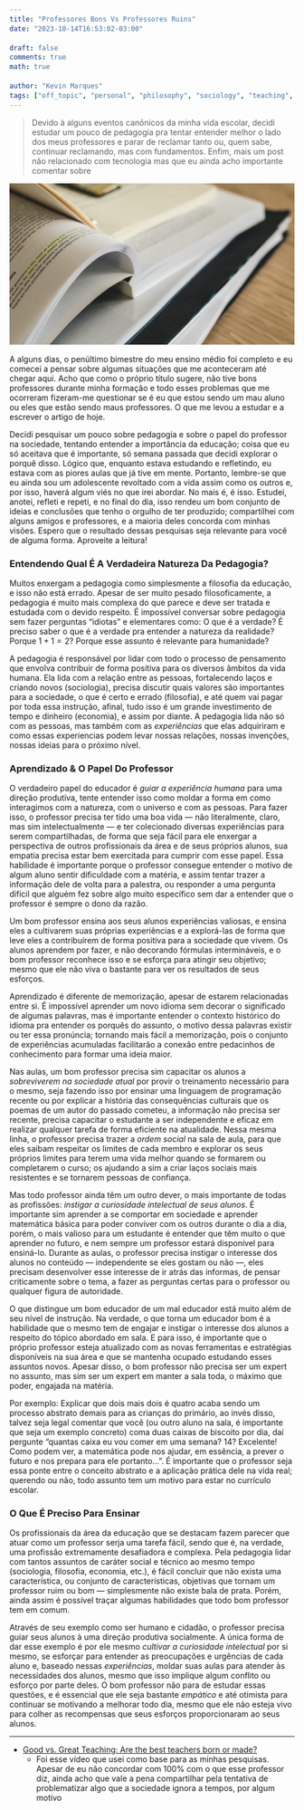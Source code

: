 ```yaml
---
title: "Professores Bons Vs Professores Ruins"
date: "2023-10-14T16:53:02-03:00"

draft: false
comments: true
math: true

author: "Kevin Marques"
tags: ["off_topic", "personal", "philosophy", "sociology", "teaching", "studying", "learning", "archived"]
---
```


> Devido à alguns eventos canônicos da minha vida escolar, decidi estudar um pouco de pedagogia pra tentar entender melhor o lado dos meus professores e parar de reclamar tanto ou, quem sabe, continuar reclamando, mas com fundamentos. Enfim, mais um post não relacionado com tecnologia mas que eu ainda acho importante comentar sobre

![thumb](thumb.jpg)

A alguns dias, o penúltimo bimestre do meu ensino médio foi completo e eu comecei a pensar sobre algumas situações que me aconteceram até chegar aqui. Acho que como o próprio título sugere, não tive bons professores durante minha formação e todo esses problemas que me ocorreram fizeram-me questionar se é eu que estou sendo um mau aluno ou eles que estão sendo maus professores. O que me levou a estudar e a escrever o artigo de hoje.

Decidi pesquisar um pouco sobre pedagogia e sobre o papel do professor na sociedade, tentando entender a importância da educação; coisa que eu só aceitava que é importante, só semana passada que decidi explorar o porquê disso. Lógico que, enquanto estava estudando e refletindo, eu estava com as piores aulas que já tive em mente. Portanto, lembre-se que eu ainda sou um adolescente revoltado com a vida assim como os outros e, por isso, haverá algum viés no que irei abordar. No mais é, é isso. Estudei, anotei, refleti e repeti, e no final do dia, isso rendeu um bom conjunto de ideias e conclusões que tenho o orgulho de ter produzido; compartilhei com alguns amigos e professores, e a maioria deles concorda com minhas visões. Espero que o resultado dessas pesquisas seja relevante para você de alguma forma. Aproveite a leitura!
### Entendendo Qual É A Verdadeira Natureza Da Pedagogia?
Muitos enxergam a pedagogia como simplesmente a filosofia da educação, e isso não está errado. Apesar de ser muito pesado filosoficamente, a pedagogia é muito mais complexa do que parece e deve ser tratada e estudada com o devido respeito. É impossível conversar sobre pedagogia sem fazer perguntas “idiotas” e elementares como: O que é a verdade? É preciso saber o que é a verdade pra entender a natureza da realidade? Porque $1 + 1 = 2$? Porque esse assunto é relevante para humanidade?

A pedagogia é responsável por lidar com todo o processo de pensamento que envolva contribuir de forma positiva para os diversos âmbitos da vida humana. Ela lida com a relação entre as pessoas, fortalecendo laços e criando novos (sociologia), precisa discutir quais valores são importantes para a sociedade, o que é certo e errado (filosofia), e até quem vai pagar por toda essa instrução, afinal, tudo isso é um grande investimento de tempo e dinheiro (economia), e assim por diante. A pedagogia lida não só com as pessoas, mas também com as *experiências* que elas adquiriram e como essas experiencias podem levar nossas relações, nossas invenções, nossas ideias para o próximo nível.
### Aprendizado & O Papel Do Professor
O verdadeiro papel do educador é *guiar a experiência humana* para uma direção produtiva, tente entender isso como moldar a forma em como interagimos com a natureza, com o universo e com as pessoas. Para fazer isso, o professor precisa ter tido uma boa vida — não literalmente, claro, mas sim intelectualmente — e ter colecionado diversas experiências para serem compartilhadas, de forma que seja fácil para ele enxergar a perspectiva de outros profissionais da área e de seus próprios alunos, sua empatia precisa estar bem exercitada para cumprir com esse papel. Essa habilidade é importante porque o professor consegue entender o motivo de algum aluno sentir dificuldade com a matéria, e assim tentar trazer a informação dele de volta para a palestra, ou responder a uma pergunta difícil que alguém fez sobre algo muito específico sem dar a entender que o professor é sempre o dono da razão.

Um bom professor ensina aos seus alunos experiências valiosas, e ensina eles a cultivarem suas próprias experiências e a explorá-las de forma que leve eles a contribuírem de forma positiva para a sociedade que vivem. Os alunos aprendem por fazer, e não decorando fórmulas intermináveis, e o bom professor reconhece isso e se esforça para atingir seu objetivo; mesmo que ele não viva o bastante para ver os resultados de seus esforços.

Aprendizado é diferente de memorização, apesar de estarem relacionadas entre si. É impossível aprender um novo idioma sem decorar o significado de algumas palavras, mas é importante entender o contexto histórico do idioma pra entender os porquês do assunto, o motivo dessa palavras existir ou ter essa pronúncia; tornando mais fácil a memorização, pois o conjunto de experiências acumuladas facilitarão a conexão entre pedacinhos de conhecimento para formar uma ideia maior.

Nas aulas, um bom professor precisa sim capacitar os alunos a *sobreviverem na sociedade atual* por provir o treinamento necessário para o mesmo, seja fazendo isso por ensinar uma linguagem de programação recente ou por explicar a história das consequências culturais que os poemas de um autor do passado cometeu, a informação não precisa ser recente, precisa capacitar o estudante a ser independente e eficaz em realizar qualquer tarefa de forma eficiente na atualidade. Nessa mesma linha, o professor precisa trazer a *ordem social* na sala de aula, para que eles saibam respeitar os limites de cada membro e explorar os seus próprios limites para terem uma vida melhor quando se formarem ou completarem o curso; os ajudando a sim a criar laços sociais mais resistentes e se tornarem pessoas de confiança.

Mas todo professor ainda têm um outro dever, o mais importante de todas as profissões: *instigar a curiosidade intelectual de seus alunos*. É importante sim aprender a se comportar em sociedade e aprender matemática básica para poder conviver com os outros durante o dia a dia, porém, o mais valioso para um estudante é entender que têm muito o que aprender no futuro, e nem sempre um professor estará disponível para ensiná-lo. Durante as aulas, o professor precisa instigar o interesse dos alunos no conteúdo — independente se eles gostam ou não —, eles precisam desenvolver esse interesse de ir atrás das informas, de pensar criticamente sobre o tema, a fazer as perguntas certas para o professor ou qualquer figura de autoridade.

O que distingue um bom educador de um mal educador está muito além de seu nível de instrução. Na verdade, o que torna um educador bom é a habilidade que o mesmo tem de engajar e instigar o interesse dos alunos a respeito do tópico abordado em sala. E para isso, é importante que o próprio professor esteja atualizado com as novas ferramentas e estratégias disponíveis na sua área e que se mantenha ocupado estudando esses assuntos novos. Apesar disso, o bom professor não precisa ser um expert no assunto, mas sim ser um expert em manter a sala toda, o máximo que poder, engajada na matéria.

Por exemplo: Explicar que dois mais dois é quatro acaba sendo um processo abstrato demais para as crianças do primário, ao invés disso, talvez seja legal comentar que você (ou outro aluno na sala, é importante que seja um exemplo concreto) coma duas caixas de biscoito por dia, daí pergunte “quantas caixa eu vou comer em uma semana? 14? Excelente! Como podem ver, a matemática pode nos ajudar, em essência, a prever o futuro e nos prepara para ele portanto…”. É importante que o professor seja essa ponte entre o conceito abstrato e a aplicação prática dele na vida real; querendo ou não, todo assunto tem um motivo para estar no currículo escolar.
### O Que É Preciso Para Ensinar
Os profissionais da área da educação que se destacam fazem parecer que atuar como um professor serja uma tarefa fácil, sendo que é, na verdade, uma profissão extremamente desafiadora e complexa. Pela pedagogia lidar com tantos assuntos de caráter social e técnico ao mesmo tempo (sociologia, filosofia, economia, etc.), é fácil concluir que não exista uma característica, ou conjunto de características, objetivas que tornam um professor ruim ou bom — simplesmente não existe bala de prata. Porém, ainda assim é possível traçar algumas habilidades que todo bom professor tem em comum.

Através de seu exemplo como ser humano e cidadão, o professor precisa guiar seus alunos à uma direção produtiva socialmente. A única forma de dar esse exemplo é por ele mesmo *cultivar a curiosidade intelectual* por si mesmo, se esforçar para entender as preocupações e urgências de cada aluno e, baseado nessas *experiências*, moldar suas aulas para atender às necessidades dos alunos, mesmo que isso implique algum conflito ou esforço por parte deles. O bom professor não para de estudar essas questões, e é essencial que ele seja bastante *empático* e até otimista para continuar se motivando a melhorar todo dia, mesmo que ele não esteja vivo para colher as recompensas que seus esforços proporcionaram ao seus alunos.

***

+ [Good vs. Great Teaching: Are the best teachers born or made?](https://youtu.be/lOZgkmsyQnc)
    + Foi esse vídeo que usei como base para as minhas pesquisas. Apesar de eu não concordar com 100% com o que esse professor diz, ainda acho que vale a pena compartilhar pela tentativa de problematizar algo que a sociedade ignora a tempos, por algum motivo
